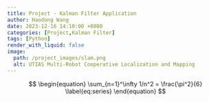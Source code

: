 ```yaml
---
title: Project - Kalman Filter Application 
author: Haodong Wang
date: 2023-12-16 14:10:00 +0800
categories: [Project,Kalman Filter]
tags: [Python]
render_with_liquid: false
image:
  path: /project_images/slam.png
  alt: UTIAS Multi-Robot Cooperative Localization and Mapping
---
```



$$
\begin{equation}
  \sum_{n=1}^\infty 1/n^2 = \frac{\pi^2}{6}
  \label{eq:series}
\end{equation}
$$